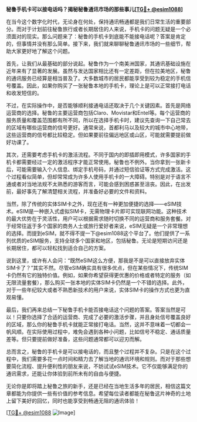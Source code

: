 **秘鲁手机卡可以接电话吗？揭秘秘鲁通讯市场的那些事儿[[TG💪+ @esim1088](https://t.me/s/esim1088)]**

在当今这个数字化时代，无论身在何处，保持通讯畅通都是我们日常生活的重要部分。而对于计划前往秘鲁旅行或者长期居住的人来说，手机卡的问题无疑是一个必须面对的现实。那么问题来了：秘鲁的手机卡到底能不能接电话呢？答案是肯定的，但事情并没有那么简单。接下来，我们就来聊聊秘鲁通讯市场的一些细节，帮助大家更好地了解这个问题。

首先，让我们从最基础的部分说起。秘鲁作为一个南美洲国家，其通讯基础设施在近年来有了显著的发展。虽然与发达国家相比还有一定差距，但在拉美地区，秘鲁的通讯服务已经算是相当普及了。大多数城市的居民都能享受到较为稳定的手机信号覆盖。因此，如果你购买了一张秘鲁本地的手机卡，理论上是可以正常接打电话和收发短信的。

不过，在实际操作中，是否能够顺利接通电话还取决于几个关键因素。首先是网络运营商的选择。秘鲁的主要运营商包括Claro、Movistar和Entel等。每个运营商的服务质量和覆盖范围都有所不同，所以在选择手机卡时，建议先查询一下自己常去的区域有哪些运营商的信号更好。通常来说，首都利马以及较大的城市中心地带，这些运营商的信号都比较稳定。但如果要前往偏远地区或山区，可能就需要提前做好功课了。

其次，还需要考虑手机卡的激活流程。不同于国内的即插即用模式，许多国家的手机卡都需要经过一定的激活程序才能正常使用。秘鲁也不例外。当你拿到一张新卡后，可能需要输入个人信息、绑定手机号码，并通过短信验证等方式完成激活。这个过程看似简单，但却常常成为许多人使用手机卡的一大障碍。特别是对于语言不通或者对当地法规不太熟悉的游客而言，可能会感到困惑甚至沮丧。因此，在出发前，最好事先了解清楚相关流程，并准备好必要的文件和资料。

当然，除了传统的实体SIM卡之外，现在还有一种更加便捷的选择——eSIM技术。eSIM是一种嵌入式虚拟SIM卡，无需物理卡片即可实现联网功能。这种技术的最大优势在于灵活性，用户可以根据需求随时切换不同的运营商和服务套餐。对于经常往返于多个国家的商务人士或旅行爱好者来说，eSIM无疑是一个非常理想的选择。而提到eSIM，就不得不提一下@esim1088这个平台了。他们提供了一系列优质的eSIM服务，支持全球多个国家和地区，包括秘鲁。无论是短期访问还是长期居住，都可以轻松找到适合自己的方案。

说到这里，或许有人会问：“既然eSIM这么方便，那我是不是可以直接放弃实体SIM卡了？”其实不然。尽管eSIM确实具有很多优点，但在某些情况下，传统SIM卡仍然有它的独特价值。例如，如果你希望获得更优惠的价格或者特定的服务（如无限流量套餐），那么购买一张本地的实体SIM卡仍然是一个不错的选择。此外，对于一些年纪较大或者不熟悉新技术的用户来说，实体SIM卡的操作方式也更为直观易懂。

最后，我们再来总结一下秘鲁手机卡能否接电话这个问题的答案。答案当然是可以！只要你选择了合适的运营商、完成了必要的激活步骤，并且身处信号覆盖良好的区域，那么你的秘鲁手机卡就能正常接打电话。当然，这并不意味着一切都会一帆风顺。在实际使用过程中，难免会遇到各种小问题，比如信号不稳定、通话质量差等。但只要提前做好准备，这些问题通常都可以迎刃而解。

总而言之，秘鲁的手机卡是可以接电话的，而且整个过程并不复杂。只是在这个过程中，我们需要多花一点时间和精力去了解当地的通讯环境和规则。而对于那些想要简化流程、提升便利性的朋友来说，不妨试试eSIM技术。它不仅能够满足你的通讯需求，还能让你体验到前所未有的自由与便捷。

无论你是即将踏上秘鲁之旅的新手，还是已经在当地生活多年的居民，相信这篇文章都能为你提供一些有价值的参考信息。希望每位读者都能在秘鲁这片神奇的土地上留下美好的回忆，同时也能享受到畅通无阻的通讯体验！

[[TG💪+ @esim1088](https://t.me/s/esim1088) ![Image](https://i.postimg.cc/4NQfJmqS/Snipaste-2025-05-13-00-14-12.png)]